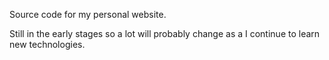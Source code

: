 Source code for my personal website.

Still in the early stages so a lot will probably change as a I continue to learn new technologies.
